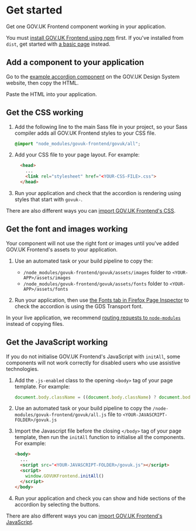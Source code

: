 # Get started

Get one GOV.UK Frontend component working in your application.

You must [install GOV.UK Frontend using npm](/docs/installation/installing-with-npm.md) first. If you've installed from `dist`, get started with [a basic page](/docs/installation/installing-from-dist.md#2-include-resources) instead.

## Add a component to your application

Go to the [example accordion component](https://design-system.service.gov.uk/components/accordion/#accordion-example) on the GOV.UK Design System website, then copy the HTML.

Paste the HTML into your application.

## Get the CSS working

1. Add the following line to the main Sass file in your project, so your Sass compiler adds all GOV.UK Frontend styles to your CSS file.

    ```Scss
    @import "node_modules/govuk-frontend/govuk/all";
    ```

2. Add your CSS file to your page layout. For example:

    ```html
      <head>
        ...
        <link rel="stylesheet" href="<YOUR-CSS-FILE>.css">
      </head>
    ```

3. Run your application and check that the accordion is rendering using styles that start with `govuk-`.

There are also different ways you can [import GOV.UK Frontend's CSS](/docs/installation/importing-css-assets-and-javascript.md#css).

## Get the font and images working

Your component will not use the right font or images until you've added GOV.UK Frontend's assets to your application.

1. Use an automated task or your build pipeline to copy the:

    - `/node_modules/govuk-frontend/govuk/assets/images` folder to `<YOUR-APP>/assets/images`
    - `/node_modules/govuk-frontend/govuk/assets/fonts` folder to `<YOUR-APP>/assets/fonts`

2. Run your application, then use [the Fonts tab in Firefox Page Inspector](https://developer.mozilla.org/en-US/docs/Tools/Page_Inspector/How_to/Edit_fonts#The_Fonts_tab) to check the accordion is using the GDS Transport font.

In your live application, we recommend [routing requests to `node-modules`](/docs/installation/importing-css-assets-and-javascript.md#fonts-and-image-assets) instead of copying files.

## Get the JavaScript working

If you do not initialise GOV.UK Frontend's JavaScript with `initAll`, some components will not work correctly for disabled users who use assistive technologies.

1. Add the `.js-enabled` class to the opening `<body>` tag of your page template. For example:

    ```JavaScript
    document.body.className = ((document.body.className) ? document.body.className + ' js-enabled' : 'js-enabled');
    ```

2. Use an automated task or your build pipeline to copy the `/node-modules/govuk-frontend/govuk/all.js` file to `<YOUR-JAVASCRIPT-FOLDER>/govuk.js`

3. Import the Javascript file before the closing `</body>` tag of your page template, then run the `initAll` function to initialise all the components. For example:

    ```html
    <body>
      ...
      <script src="<YOUR-JAVASCRIPT-FOLDER>/govuk.js"></script>
      <script>
        window.GOVUKFrontend.initAll()
      </script>
    </body>
    ```

4. Run your application and check you can show and hide sections of the accordion by selecting the buttons.

There are also different ways you can [import GOV.UK Frontend's JavaScript](/docs/installation/importing-css-assets-and-javascript.md#javascript).
